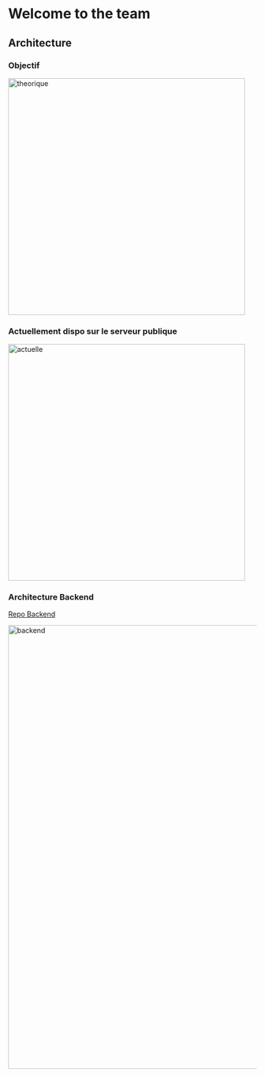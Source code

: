 # Welcome to the team

## Architecture
### Objectif
<img width="480" alt="theorique" src="https://github.com/user-attachments/assets/1e9959ae-74eb-4409-a1ca-280a9ea99efc" />

### Actuellement dispo sur le serveur publique 
<img width="480" alt="actuelle" src="https://github.com/user-attachments/assets/617f02be-a7eb-41a5-b27b-6935eb71a9b0" />

### Architecture Backend

<a href="https://github.com/h2optimize-end-of-study-project-hetic/backend">Repo Backend</a>

<img width="900" alt="backend" src="https://github.com/user-attachments/assets/99f0c125-91b2-4349-9c5e-1e5bc01cb28d" />

